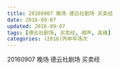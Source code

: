 ```yaml
---
title: 20160907 晚场 德云社剧场 买卖经
date: 2016-09-07
updated: 2016-09-07
tags: [德云社剧场, 买卖经, 相声, 高峰] 
categories: (2016)丙申年场次 
---
```

20160907 晚场 德云社剧场 买卖经
